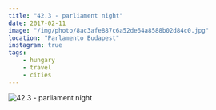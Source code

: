 ```yaml
---
title: "42.3 - parliament night"
date: 2017-02-11
image: "/img/photo/8ac3afe887c6a52de64a8588b02d84c0.jpg"
location: "Parlamento Budapest"
instagram: true
tags:
    - hungary
    - travel
    - cities
---
```


![42.3 - parliament night](/img/photo/8ac3afe887c6a52de64a8588b02d84c0.jpg)
